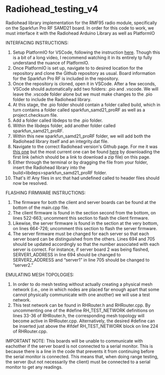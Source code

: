 # Radiohead_testing_v4

Radiohead library implementation for the RMF95 radio module, specifically on the Sparkfun Pro RF SAMD21 board. In order for this code to work, we must interface it with the Radiohead Arduino Library as well as PlatformIO

INTERFACING INSTRUCTIONS:
1. Setup PlatformIO for VSCode, following the instruction [here](https://www.youtube.com/watch?v=JmvMvIphMnY). Though this is a bit of a long video, I recommend watching it in its entirely tp fully understand the nuance of PlatformIO.
2. Once PlatformIO is set up, navigate to to desired location for the repository and clone the Github repository as usual. Board information for the Sparkfun Pro RF is included in the repository.
3. Once the repository is cloned, open it in VSCode. After a few seconds, VSCode should automatically add two folders: .pio and .vscode. We will leave the .vscode folder alone but we must make changes to the .pio folder to include the Radiohead library.
4. At this stage, the .pio folder should contain a folder called build, which in turn contains a folder called sparkfun_samd21_proRF as well as a project.checksum file.
5. Add a folder called libdeps to the .pio folder.
6. Within the libdeps folder, add another folder called sparkfun_samd21_proRF.
7. Within this new sparkfun_samd21_proRF folder, we will add both the Radiohead library itself and an integrity.dat file. 
8. Navigate to the correct Radiohead version's Github page. For me it was [this one](https://github.com/mcauser/RadioHead) but the most current one can be found [here](http://www.airspayce.com/mikem/arduino/RadioHead/) by downloading the first link (which should be a link to download a zip file) on this page.
9. Either through the terminal or by dragging the file from your folder, insert the Radiohead library into the build>libdeps>sparkfun_samd21_proRF folder.
10. That's it! Any files in src that had undefined called to header files should now be resolved.

FLASHING FIRMWARE INSTRUCTIONS:
1. The firmware for both the client and server boards can be found at the bottom of the main.cpp file.
2. The client firmware is found in the section second from the bottom, on lines 522-663; uncomment this section to flash the client firmware.
3. Likewise, the server firmware is found in the section at the very bottom, on lines 664-726; uncomment this section to flash the server firmware.
4. The server firmware must be changed for each server so that each server board can be distinguished from the others. Lines 694 and 705 should be updated accordingly so that the number associated with each server is correct. For instance, if server board 2 was being flashed, SERVER1_ADDRESS in line 694 should be changed to SERVER2_ADDRESS and “server1” in line 705 should be changed to “server2.”

EMULATING MESH TOPOLOGIES:
1. In order to do mesh testing without actually creating a physical mesh network (i.e., one in which nodes are placed far enough apart that some cannot physically communicate with one another) we will use a test network.
2. This test network can be found in RHRouter.h and RHRouter.cpp. By uncommenting one of the #define RH_TEST_NETWORK definitions on lines 33-36 of RHRouter.h, the corresponding mesh topology will become active in RHRouter.cpp. Alternatively, the desired #define can be inserted just above the #ifdef RH_TEST_NETWORK block on line 224 of RHRouter.cpp.

IMPORTANT NOTE:
This boards will be unable to communicate with eachother if the server board is not connected to a serial monitor. This is because there is a line in the code that prevents it from continuing before the serial monitor is connected. This means that, when doing range testing, the server (but not necessarily the client) must be connected to a serial monitor to get any readings.
